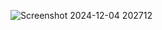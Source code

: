 
![Screenshot 2024-12-04 202712](https://github.com/user-attachments/assets/68e8ee49-0cb5-4bb3-841d-dd776ca4a6ef)
